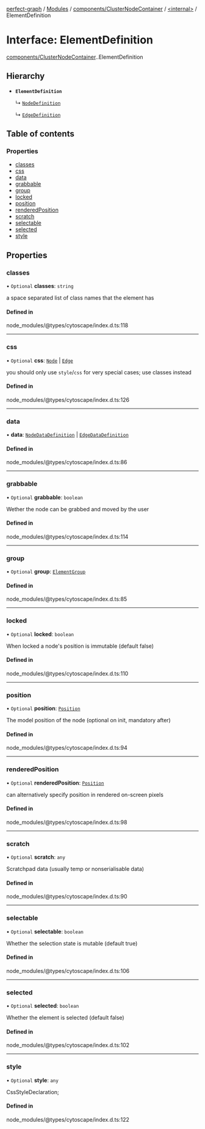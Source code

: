 [perfect-graph](../README.md) / [Modules](../modules.md) / [components/ClusterNodeContainer](../modules/components_ClusterNodeContainer.md) / [<internal\>](../modules/components_ClusterNodeContainer._internal_.md) / ElementDefinition

# Interface: ElementDefinition

[components/ClusterNodeContainer](../modules/components_ClusterNodeContainer.md).[<internal>](../modules/components_ClusterNodeContainer._internal_.md).ElementDefinition

## Hierarchy

- **`ElementDefinition`**

  ↳ [`NodeDefinition`](components_ClusterNodeContainer._internal_.NodeDefinition.md)

  ↳ [`EdgeDefinition`](components_ClusterNodeContainer._internal_.EdgeDefinition.md)

## Table of contents

### Properties

- [classes](components_ClusterNodeContainer._internal_.ElementDefinition.md#classes)
- [css](components_ClusterNodeContainer._internal_.ElementDefinition.md#css)
- [data](components_ClusterNodeContainer._internal_.ElementDefinition.md#data)
- [grabbable](components_ClusterNodeContainer._internal_.ElementDefinition.md#grabbable)
- [group](components_ClusterNodeContainer._internal_.ElementDefinition.md#group)
- [locked](components_ClusterNodeContainer._internal_.ElementDefinition.md#locked)
- [position](components_ClusterNodeContainer._internal_.ElementDefinition.md#position)
- [renderedPosition](components_ClusterNodeContainer._internal_.ElementDefinition.md#renderedposition)
- [scratch](components_ClusterNodeContainer._internal_.ElementDefinition.md#scratch)
- [selectable](components_ClusterNodeContainer._internal_.ElementDefinition.md#selectable)
- [selected](components_ClusterNodeContainer._internal_.ElementDefinition.md#selected)
- [style](components_ClusterNodeContainer._internal_.ElementDefinition.md#style)

## Properties

### classes

• `Optional` **classes**: `string`

a space separated list of class names that the element has

#### Defined in

node_modules/@types/cytoscape/index.d.ts:118

___

### css

• `Optional` **css**: [`Node`](components_ClusterNodeContainer._internal_.Node.md) \| [`Edge`](components_ClusterNodeContainer._internal_.Edge.md)

you should only use `style`/`css` for very special cases; use classes instead

#### Defined in

node_modules/@types/cytoscape/index.d.ts:126

___

### data

• **data**: [`NodeDataDefinition`](components_ClusterNodeContainer._internal_.NodeDataDefinition.md) \| [`EdgeDataDefinition`](components_ClusterNodeContainer._internal_.EdgeDataDefinition.md)

#### Defined in

node_modules/@types/cytoscape/index.d.ts:86

___

### grabbable

• `Optional` **grabbable**: `boolean`

Wether the node can be grabbed and moved by the user

#### Defined in

node_modules/@types/cytoscape/index.d.ts:114

___

### group

• `Optional` **group**: [`ElementGroup`](../modules/components_ClusterNodeContainer._internal_.md#elementgroup)

#### Defined in

node_modules/@types/cytoscape/index.d.ts:85

___

### locked

• `Optional` **locked**: `boolean`

When locked a node's position is immutable (default false)

#### Defined in

node_modules/@types/cytoscape/index.d.ts:110

___

### position

• `Optional` **position**: [`Position`](components_ClusterNodeContainer._internal_.Position.md)

The model position of the node (optional on init, mandatory after)

#### Defined in

node_modules/@types/cytoscape/index.d.ts:94

___

### renderedPosition

• `Optional` **renderedPosition**: [`Position`](components_ClusterNodeContainer._internal_.Position.md)

can alternatively specify position in rendered on-screen pixels

#### Defined in

node_modules/@types/cytoscape/index.d.ts:98

___

### scratch

• `Optional` **scratch**: `any`

Scratchpad data (usually temp or nonserialisable data)

#### Defined in

node_modules/@types/cytoscape/index.d.ts:90

___

### selectable

• `Optional` **selectable**: `boolean`

Whether the selection state is mutable (default true)

#### Defined in

node_modules/@types/cytoscape/index.d.ts:106

___

### selected

• `Optional` **selected**: `boolean`

Whether the element is selected (default false)

#### Defined in

node_modules/@types/cytoscape/index.d.ts:102

___

### style

• `Optional` **style**: `any`

 CssStyleDeclaration;

#### Defined in

node_modules/@types/cytoscape/index.d.ts:122
